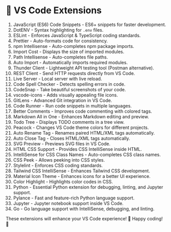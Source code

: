 # 🚀 VS Code Extensions

1. JavaScript (ES6) Code Snippets - ES6+ snippets for faster development.
2. DotENV - Syntax highlighting for `.env` files.
3. ESLint - Enforces JavaScript & TypeScript coding standards.
4. Prettier - Auto-formats code for consistency.
5. npm Intellisense - Auto-completes npm package imports.
6. Import Cost - Displays the size of imported modules.
7. Path Intellisense - Auto-completes file paths.
8. Auto Import - Automatically imports required modules.
9. Thunder Client - Lightweight API testing tool (Postman alternative).
10. REST Client - Send HTTP requests directly from VS Code.
11. Live Server - Local server with live reload.
12. Code Spell Checker - Detects spelling errors in code.
13. CodeSnap - Take beautiful screenshots of your code.
14. vscode-icons - Adds visually appealing file icons.
15. GitLens - Advanced Git integration in VS Code.
16. Code Runner - Run code snippets in multiple languages.
17. Better Comments - Improves code commenting with colored tags.
18. Markdown All in One - Enhances Markdown editing and preview.
19. Todo Tree - Displays TODO comments in a tree view.
20. Peacock - Changes VS Code theme colors for different projects.
21. Auto Rename Tag - Renames paired HTML/XML tags automatically.
22. Auto Close Tag - Closes HTML/XML tags automatically.
23. SVG Preview - Previews SVG files in VS Code.
24. HTML CSS Support - Provides CSS IntelliSense inside HTML.
25. IntelliSense for CSS Class Names - Auto-completes CSS class names.
26. CSS Peek - Allows peeking into CSS styles.
27. Stylelint - Enforces CSS coding standards.
28. Tailwind CSS IntelliSense - Enhances Tailwind CSS development.
29. Material Icon Theme - Enhances icons for a better UI experience.
30. Color Highlight - Highlights color codes in CSS.
31. Python - Essential Python extension for debugging, linting, and Jupyter support.
32. Pylance - Fast and feature-rich Python language support.
33. Jupyter - Jupyter notebook support inside VS Code.
34. Go - Go language support with IntelliSense, debugging, and linting.

These extensions will enhance your VS Code experience! 🚀 Happy coding! 🎯
